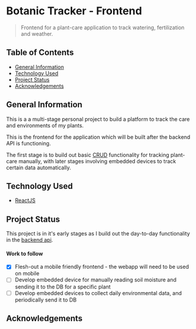 # Botanic Tracker - Frontend

> Frontend for a plant-care application to track watering, fertilization and weather.

## Table of Contents

- [General Information](#general-information)
- [Technology Used](#technology-used)
- [Project Status](#project-status)
- [Acknowledgements](#acknowledgements)

## General Information

This is a a multi-stage personal project to build a platform to track the care and environments of my plants.

This is the frontend for the application which will be built after the backend API is functioning.

The first stage is to build out basic [CRUD](https://github.com/mdiedricks/botanictracker-api) functionality for tracking plant-care manually, with later stages involving embedded devices to track certain data automatically.

## Technology Used

- [ReactJS](https://reactjs.org/)

## Project Status

This project is in it's early stages as I build out the day-to-day functionality in the [backend api](https://github.com/mdiedricks/botanictracker-api).

#### Work to follow

- [x] Flesh-out a mobile friendly frontend - the webapp will need to be used on mobile
- [ ] Develop embedded device for manually reading soil moisture and sending it to the DB for a specific plant
- [ ] Develop embedded devices to collect daily environmental data, and periodically send it to DB

## Acknowledgements
